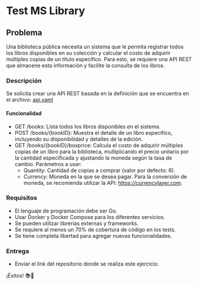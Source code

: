 # Test MS Library

## Problema

Una biblioteca pública necesita un sistema que le permita registrar todos los libros disponibles en su colección y calcular el costo de adquirir múltiples copias de un título específico. Para esto, se requiere una API REST que almacene esta información y facilite la consulta de los libros.

### Descripción

Se solicita crear una API REST basada en la definición que se encuentra en el archivo:
[api.yaml](https://github.com/frsarmientop/PruebaBiblioteca/blob/main/api.yaml)

#### Funcionalidad

- GET /books: Lista todos los libros disponibles en el sistema.
- POST /books/{bookID}: Muestra el detalle de un libro específico, incluyendo su disponibilidad y detalles de la edición.
- GET /books/{bookID}/boxprice: Calcula el costo de adquirir múltiples copias de un libro para la biblioteca, multiplicando el precio unitario por la cantidad especificada y ajustando la moneda según la tasa de cambio. Parámetros a usar:
    - Quantity: Cantidad de copias a comprar (valor por defecto: 6).
    - Currency: Moneda en la que se desea pagar. Para la conversión de moneda, se recomienda utilizar la API: https://currencylayer.com.

### Requisitos

- El lenguaje de programación debe ser Go.
- Usar Docker y Docker Compose para los diferentes servicios.
- Se pueden utilizar librerías externas y frameworks.
- Se requiere al menos un 70% de cobertura de código en los tests.
- Se tiene completa libertad para agregar nuevas funcionalidades.

### Entrega

- Enviar el link del repositorio donde se realiza este ejercicio.

¡Éxitos! 📚🚀
